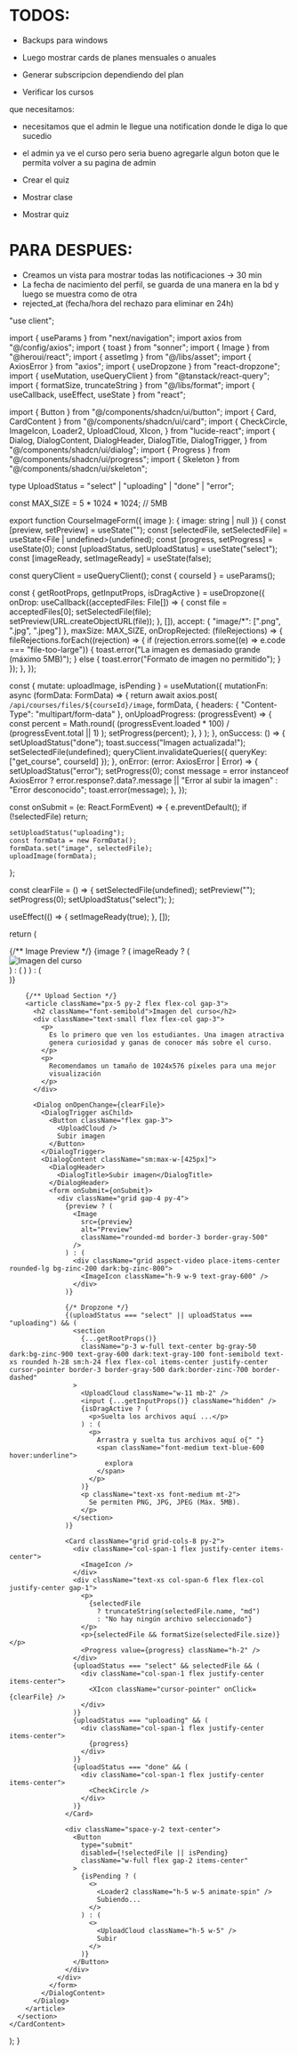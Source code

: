 # TODOS:

- Backups para windows
- Luego mostrar cards de planes mensuales o anuales
- Generar subscripcion dependiendo del plan

- Verificar los cursos

que necesitamos:

- necesitamos que el admin le llegue una notification donde le diga lo que sucedio
- el admin ya ve el curso pero seria bueno agregarle algun boton que le permita
  volver a su pagina de admin

- Crear el quiz
- Mostrar clase
- Mostrar quiz

# PARA DESPUES:

- Creamos un vista para mostrar todas las notificaciones -> 30 min
- La fecha de nacimiento del perfil, se guarda de una manera en la bd y luego se muestra como de otra
- rejected_at (fecha/hora del rechazo para eliminar en 24h)



"use client";

import { useParams } from "next/navigation";
import axios from "@/config/axios";
import { toast } from "sonner";
import { Image } from "@heroui/react";
import { assetImg } from "@/libs/asset";
import { AxiosError } from "axios";
import { useDropzone } from "react-dropzone";
import { useMutation, useQueryClient } from "@tanstack/react-query";
import { formatSize, truncateString } from "@/libs/format";
import { useCallback, useEffect, useState } from "react";

import { Button } from "@/components/shadcn/ui/button";
import { Card, CardContent } from "@/components/shadcn/ui/card";
import {
  CheckCircle,
  ImageIcon,
  Loader2,
  UploadCloud,
  XIcon,
} from "lucide-react";
import {
  Dialog,
  DialogContent,
  DialogHeader,
  DialogTitle,
  DialogTrigger,
} from "@/components/shadcn/ui/dialog";
import { Progress } from "@/components/shadcn/ui/progress";
import { Skeleton } from "@/components/shadcn/ui/skeleton";

type UploadStatus = "select" | "uploading" | "done" | "error";

const MAX_SIZE = 5 * 1024 * 1024; // 5MB

export function CourseImageForm({ image }: { image: string | null }) {
  const [preview, setPreview] = useState<string>("");
  const [selectedFile, setSelectedFile] = useState<File | undefined>(undefined);
  const [progress, setProgress] = useState(0);
  const [uploadStatus, setUploadStatus] = useState<UploadStatus>("select");
  const [imageReady, setImageReady] = useState(false);

  const queryClient = useQueryClient();
  const { courseId } = useParams();

  const { getRootProps, getInputProps, isDragActive } = useDropzone({
    onDrop: useCallback((acceptedFiles: File[]) => {
      const file = acceptedFiles[0];
      setSelectedFile(file);
      setPreview(URL.createObjectURL(file));
    }, []),
    accept: { "image/*": [".png", ".jpg", ".jpeg"] },
    maxSize: MAX_SIZE,
    onDropRejected: (fileRejections) => {
      fileRejections.forEach((rejection) => {
        if (rejection.errors.some((e) => e.code === "file-too-large")) {
          toast.error("La imagen es demasiado grande (máximo 5MB)");
        } else {
          toast.error("Formato de imagen no permitido");
        }
      });
    },
  });

  const { mutate: uploadImage, isPending } = useMutation({
    mutationFn: async (formData: FormData) => {
      return await axios.post(
        `/api/courses/files/${courseId}/image`,
        formData,
        {
          headers: { "Content-Type": "multipart/form-data" },
          onUploadProgress: (progressEvent) => {
            const percent = Math.round(
              (progressEvent.loaded * 100) / (progressEvent.total || 1)
            );
            setProgress(percent);
          },
        }
      );
    },
    onSuccess: () => {
      setUploadStatus("done");
      toast.success("Imagen actualizada!");
      setSelectedFile(undefined);
      queryClient.invalidateQueries({ queryKey: ["get_course", courseId] });
    },
    onError: (error: AxiosError | Error) => {
      setUploadStatus("error");
      setProgress(0);
      const message =
        error instanceof AxiosError
          ? error.response?.data?.message || "Error al subir la imagen"
          : "Error desconocido";
      toast.error(message);
    },
  });

  const onSubmit = (e: React.FormEvent<HTMLFormElement>) => {
    e.preventDefault();
    if (!selectedFile) return;

    setUploadStatus("uploading");
    const formData = new FormData();
    formData.set("image", selectedFile);
    uploadImage(formData);
  };

  const clearFile = () => {
    setSelectedFile(undefined);
    setPreview("");
    setProgress(0);
    setUploadStatus("select");
  };

  useEffect(() => {
    setImageReady(true);
  }, []);

  return (
    <CardContent>
      <section className="grid grid-cols-1 md:grid-cols-2">
        {/** Image Preview */}
        {image ? (
          imageReady ? (
            <div className="aspect-video rounded-lg">
              <Image
                src={assetImg(image)}
                alt="Imagen del curso"
                className="rounded-md"
              />
            </div>
          ) : (
            <Skeleton className="w-full h-full flex justify-center items-center">
              <Loader2 className="mr-2 h-4 w-4 animate-spin" />
            </Skeleton>
          )
        ) : (
          <div className="grid aspect-video place-items-center rounded-lg bg-zinc-200 dark:bg-zinc-800">
            <ImageIcon className="h-9 w-9 text-gray-600 aspect-video" />
          </div>
        )}

        {/** Upload Section */}
        <article className="px-5 py-2 flex flex-col gap-3">
          <h2 className="font-semibold">Imagen del curso</h2>
          <div className="text-small flex flex-col gap-3">
            <p>
              Es lo primero que ven los estudiantes. Una imagen atractiva
              genera curiosidad y ganas de conocer más sobre el curso.
            </p>
            <p>
              Recomendamos un tamaño de 1024x576 píxeles para una mejor
              visualización
            </p>
          </div>

          <Dialog onOpenChange={clearFile}>
            <DialogTrigger asChild>
              <Button className="flex gap-3">
                <UploadCloud />
                Subir imagen
              </Button>
            </DialogTrigger>
            <DialogContent className="sm:max-w-[425px]">
              <DialogHeader>
                <DialogTitle>Subir imagen</DialogTitle>
              </DialogHeader>
              <form onSubmit={onSubmit}>
                <div className="grid gap-4 py-4">
                  {preview ? (
                    <Image
                      src={preview}
                      alt="Preview"
                      className="rounded-md border-3 border-gray-500"
                    />
                  ) : (
                    <div className="grid aspect-video place-items-center rounded-lg bg-zinc-200 dark:bg-zinc-800">
                      <ImageIcon className="h-9 w-9 text-gray-600" />
                    </div>
                  )}

                  {/* Dropzone */}
                  {(uploadStatus === "select" || uploadStatus === "uploading") && (
                    <section
                      {...getRootProps()}
                      className="p-3 w-full text-center bg-gray-50 dark:bg-zinc-900 text-gray-600 dark:text-gray-100 font-semibold text-xs rounded h-28 sm:h-24 flex flex-col items-center justify-center cursor-pointer border-3 border-gray-500 dark:border-zinc-700 border-dashed"
                    >
                      <UploadCloud className="w-11 mb-2" />
                      <input {...getInputProps()} className="hidden" />
                      {isDragActive ? (
                        <p>Suelta los archivos aquí ...</p>
                      ) : (
                        <p>
                          Arrastra y suelta tus archivos aquí o{" "}
                          <span className="font-medium text-blue-600 hover:underline">
                            explora
                          </span>
                        </p>
                      )}
                      <p className="text-xs font-medium mt-2">
                        Se permiten PNG, JPG, JPEG (Máx. 5MB).
                      </p>
                    </section>
                  )}

                  <Card className="grid grid-cols-8 py-2">
                    <div className="col-span-1 flex justify-center items-center">
                      <ImageIcon />
                    </div>
                    <div className="text-xs col-span-6 flex flex-col justify-center gap-1">
                      <p>
                        {selectedFile
                          ? truncateString(selectedFile.name, "md")
                          : "No hay ningún archivo seleccionado"}
                      </p>
                      <p>{selectedFile && formatSize(selectedFile.size)}</p>
                      <Progress value={progress} className="h-2" />
                    </div>
                    {uploadStatus === "select" && selectedFile && (
                      <div className="col-span-1 flex justify-center items-center">
                        <XIcon className="cursor-pointer" onClick={clearFile} />
                      </div>
                    )}
                    {uploadStatus === "uploading" && (
                      <div className="col-span-1 flex justify-center items-center">
                        {progress}
                      </div>
                    )}
                    {uploadStatus === "done" && (
                      <div className="col-span-1 flex justify-center items-center">
                        <CheckCircle />
                      </div>
                    )}
                  </Card>

                  <div className="space-y-2 text-center">
                    <Button
                      type="submit"
                      disabled={!selectedFile || isPending}
                      className="w-full flex gap-2 items-center"
                    >
                      {isPending ? (
                        <>
                          <Loader2 className="h-5 w-5 animate-spin" />
                          Subiendo...
                        </>
                      ) : (
                        <>
                          <UploadCloud className="h-5 w-5" />
                          Subir
                        </>
                      )}
                    </Button>
                  </div>
                </div>
              </form>
            </DialogContent>
          </Dialog>
        </article>
      </section>
    </CardContent>
  );
}